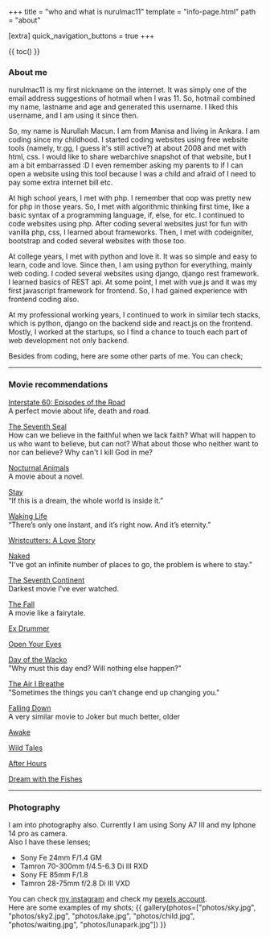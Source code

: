 +++
title = "who and what is nurulmac11"
template = "info-page.html"
path = "about"

[extra]
quick_navigation_buttons = true
+++


{{ toc() }}

<section id="about">

### About me
<p>
nurulmac11 is my first nickname on the internet. It was simply one of the email address suggestions of hotmail when I
was 11. So, hotmail combined my name, lastname and age and generated this username.
I liked this username, and I am using it since then.
</p>

<p>
So, my name is Nurullah Macun. I am from Manisa and living in Ankara. I am coding since my childhood. I started coding 
websites using free website tools (namely, tr.gg, I guess it's still active?) at about 2008 and met with html, css. 
I would like to share webarchive snapshot of that website, but I am a bit embarrassed :D 
I even remember asking my parents to if I can open a website using this tool 
because I was a child and afraid of I need to pay some extra internet bill etc. 
</p>

<p>
At high school years, I met with php. I remember that oop was pretty new for php in those years. 
So, I met with algorithmic thinking first time, like a basic syntax of a programming language, if, else, for etc.
I continued to code websites using php. After coding several websites just for fun with vanilla php, css, I learned about frameworks.
Then, I met with codeigniter, bootstrap and coded several websites with those too.</p>

<p>
At college years, I met with python and love it. It was so simple and easy to learn, code and love. 
Since then, I am using python for everything, mainly web coding. I coded several websites using django, django rest framework.
I learned basics of REST api. At some point, I met with vue.js and it was my first javascript framework for frontend.
So, I had gained experience with frontend coding also.
</p>

<p>
At my professional working years, I continued to work in similar tech stacks, which is python, 
django on the backend side and react.js on the frontend. Mostly, I worked at the startups, 
so I find a chance to touch each part of web development not only backend.
</p>

<p>
Besides from coding, here are some other parts of me. You can check;</p>
</section>

---
<section id="movie">

### Movie recommendations
<p>
<a rel="external" target="_blank" href="https://www.imdb.com/title/tt0165832">Interstate 60: Episodes of the Road</a>
<br/>
A perfect movie about life, death and road.
</p>

<p>
<a rel="external" target="_blank" href="https://www.imdb.com/title/tt0050976/?ref_=ttls_li_tt2">The Seventh Seal</a>
<br/>
How can we believe in the faithful when we lack faith? What will happen to us who want to believe, but can not? What about those who neither want to nor can believe? Why can't I kill God in me?
</p>


<p>
<a rel="external" target="_blank" href="https://www.imdb.com/title/tt0050976/?ref_=ttls_li_tt2">Nocturnal Animals</a>
<br/>
A movie about a novel.
</p>

<p>
<a rel="external" target="_blank" href="https://www.imdb.com/title/tt0371257/?ref_=ttls_li_tt">Stay</a>
<br/>
“If this is a dream, the whole world is inside it.”
</p>


<p>
<a rel="external" target="_blank" href="https://www.imdb.com/title/tt0243017/?ref_=ttls_li_tt">Waking Life</a>
<br/>
“There’s only one instant, and it’s right now. And it’s eternity.”
</p>

<p>
<a rel="external" target="_blank" href="https://www.imdb.com/title/tt0477139/?ref_=ttls_li_tt">Wristcutters: A Love Story</a>
<br/>
</p>

<p>
<a rel="external" target="_blank" href="https://www.imdb.com/title/tt0107653/?ref_=ttls_li_tt">Naked</a>
<br/>
"I've got an infinite number of places to go, the problem is where to stay."
</p>

<p>
<a rel="external" target="_blank" href="https://www.imdb.com/title/tt0098327/?ref_=ttls_li_tt">The Seventh Continent</a>
<br/>
Darkest movie I've ever watched.
</p>

<p>
<a rel="external" target="_blank" href="https://www.imdb.com/title/tt0460791/?ref_=ttls_li_tt">The Fall</a>
<br/>
A movie like a fairytale.
</p>

<p>
<a rel="external" target="_blank" href="https://www.imdb.com/title/tt0812243/?ref_=ttls_li_tt">Ex Drummer</a>
<br/>
</p>

<p>
<a rel="external" target="_blank" href="https://www.imdb.com/title/tt0125659/?ref_=ttls_li_tt">Open Your Eyes</a>
<br/>
</p>

<p>
<a rel="external" target="_blank" href="https://www.imdb.com/title/tt0330243/?ref_=ttls_li_tt">Day of the Wacko</a>
<br/>
"Why must this day end? Will nothing else happen?"
</p>

<p>
<a rel="external" target="_blank" href="https://www.imdb.com/title/tt0485851/?ref_=ttls_li_tt">The Air I Breathe</a>
<br/>
"Sometimes the things you can't change end up changing you."
</p>

<p>
<a rel="external" target="_blank" href="https://www.imdb.com/title/tt0106856/?ref_=nv_sr_srsg_3">Falling Down</a>
<br/>
A very similar movie to Joker but much better, older
</p>

<p>
<a rel="external" target="_blank" href="https://www.imdb.com/title/tt0211933/?ref_=ttls_li_tt">Awake</a>
<br/>
</p>

<p>
<a rel="external" target="_blank" href=https://www.imdb.com/title/tt0211933/?ref_=ttls_li_tt"">Wild Tales</a>
<br/>
</p>

<p>
<a rel="external" target="_blank" href="https://www.imdb.com/title/tt0088680/?ref_=ttls_li_tt">After Hours</a>
<br/>
</p>

<p>
<a rel="external" target="_blank" href="https://www.imdb.com/title/tt0119019/?ref_=ttls_li_tt">Dream with the Fishes</a>
<br/>
</p>

</section>


---
<section id="photography">

### Photography
<p>
I am into photography also. Currently I am using Sony A7 III and my Iphone 14 pro as camera.
<br/>
Also I have these lenses;

- Sony Fe 24mm F/1.4 GM
- Tamron 70-300mm f/4.5-6.3 Di III RXD
- Sony FE 85mm F/1.8
- Tamron 28-75mm f/2.8 Di III VXD

You can check  <a target="_blank" href="https://www.instagram.com/nrlmcn/" rel="external">my instagram</a> and check my  <a target="_blank" href="https://www.pexels.com/@nrlmcn/" rel="external">pexels account</a>.
<br />
Here are some examples of my shots;
{{ gallery(photos=["photos/sky.jpg", "photos/sky2.jpg", "photos/lake.jpg", "photos/child.jpg", "photos/waiting.jpg", "photos/lunapark.jpg"]) }}
</p>

</section>
